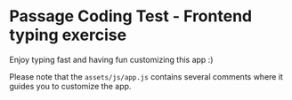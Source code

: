 # Passage Coding Test - Frontend typing exercise

Enjoy typing fast and having fun customizing this app :)

Please note that the ``assets/js/app.js`` contains several comments where it guides you to customize the app.